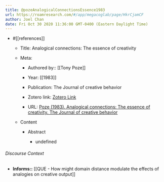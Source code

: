 ```yaml
---
title: @pozeAnalogicalConnectionsEssence1983
url: https://roamresearch.com/#/app/megacoglab/page/HkrCjamCF
author: Joel Chan
date: Fri Oct 30 2020 11:36:00 GMT-0400 (Eastern Daylight Time)
---
```


- #[[references]]

    - Title: Analogical connections: The essence of creativity

    - Meta:

        - Authored by:: [[Tony Poze]]

        - Year: [[1983]]

        - Publication: The Journal of creative behavior

        - Zotero link: [Zotero Link](zotero://select/items/1_AZ9BC28B)

        - URL: [Poze (1983). Analogical connections: The essence of creativity. The Journal of creative behavior](undefined)

    - Content

        - Abstract

            - undefined

###### Discourse Context

- **Informs::** [[QUE - How might domain distance modulate the effects of analogies on creative output]]
